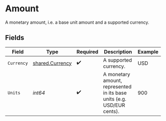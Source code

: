 # Amount

A monetary amount, i.e. a base unit amount and a supported currency.


## Fields

| Field                                                                  | Type                                                                   | Required                                                               | Description                                                            | Example                                                                |
| ---------------------------------------------------------------------- | ---------------------------------------------------------------------- | ---------------------------------------------------------------------- | ---------------------------------------------------------------------- | ---------------------------------------------------------------------- |
| `Currency`                                                             | [shared.Currency](../../../pkg/models/shared/currency.md)              | :heavy_check_mark:                                                     | A supported currency.                                                  | USD                                                                    |
| `Units`                                                                | *int64*                                                                | :heavy_check_mark:                                                     | A monetary amount, represented in its base units (e.g. USD/EUR cents). | 900                                                                    |